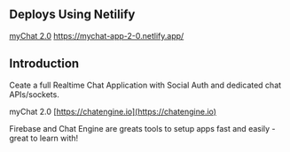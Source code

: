  
 ## Deploys Using Netilify
 <a href=" https://mychat-app-2-0.netlify.app/" target="_blank">myChat 2.0</a>
 https://mychat-app-2-0.netlify.app/

## Introduction

Ceate a full Realtime Chat Application with Social Auth and dedicated chat APIs/sockets.

myChat 2.0  [https://chatengine.io](https://chatengine.io)

Firebase and Chat Engine are greats tools to setup apps fast and easily - great to learn with!

